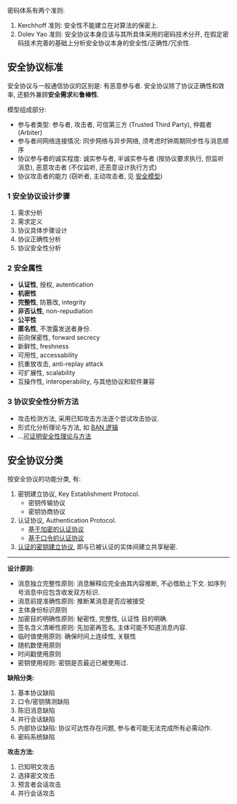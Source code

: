 密码体系有两个准则:
1. Kerchhoff 准则: 安全性不能建立在对算法的保密上.
2. Dolev Yao 准则: 安全协议本身应该与其所具体采用的密码技术分开, 在假定密码技术完善的基础上分析安全协议本身的安全性/正确性/冗余性.

## 安全协议标准

安全协议与一般通信协议的区别是: 有恶意参与者. 安全协议除了协议正确性和效率, 还额外兼顾**安全需求**和**鲁棒性**.

模型组成部分:  
- 参与者类型: 参与者, 攻击者, 可信第三方 (Trusted Third Party), 仲裁者 (Arbiter)
- 参与者间网络连接情况: 同步网络与异步网络, 须考虑时钟周期同步性与消息顺序
- 协议参与者的诚实程度: 诚实参与者, 半诚实参与者 (按协议要求执行, 但监听消息), 恶意攻击者 (不仅监听, 还恶意设计执行方式)
- 协议攻击者的能力 (窃听者, 主动攻击者, 见 [安全模型](obsidian://open?vault=Code&file=Security%2F%E5%AE%89%E5%85%A8%E6%A8%A1%E5%9E%8B))

### 1 安全协议设计步骤

1. 需求分析
2. 需求定义
3. 协议具体步骤设计
4. 协议正确性分析
5. 协议安全性分析

### 2 安全属性

- **认证性**, 授权, autentication
- **机密性**
- **完整性**, 防篡改, integrity
- **非否认性**, non-repudiation
- **公平性**
- **匿名性**, 不泄露发送者身份.
- 前向保密性, forward secrecy
- 新鲜性, freshness
- 可用性, accessability
- 抗重放攻击, anti-replay attack
- 可扩展性, scalability
- 互操作性, interoperability, 与其他协议和软件兼容

### 3 协议安全性分析方法

- 攻击检测方法, 采用已知攻击方法逐个尝试攻击协议.
- 形式化分析理论与方法, 如 [BAN 逻辑](BAN逻辑.md)
- ...[可证明安全性理论与方法](../附录/可证明安全/Provable%20Security.md)

## 安全协议分类

按安全协议的功能分类, 有:
1. 密钥建立协议, Key Establishment Protocol.
	- 密钥传输协议
	- 密钥协商协议
1. 认证协议, Authentication Protocol.
	- [基于加密的认证协议](认证协议/基于加密的认证协议.md)
	- [基于口令的认证协议](认证协议/基于口令的认证协议.md)
1. [认证的密钥建立协议](认证的密钥协商协议/认证密钥协商协议.md), 即与已被认证的实体间建立共享秘密.

***

**设计原则:**

- 消息独立完整性原则: 消息解释应完全由其内容推断, 不必借助上下文. 如序列号消息中应包含收发双方标识.
- 消息前提准确性原则: 推断某消息是否应被接受
- 主体身份标识原则
- 加密目的明确性原则: 秘密性, 完整性, 认证性 目的明确.
- 签名含义清晰性原则: 先加密再签名, 主体可能不知道消息内容.
- 临时值使用原则: 确保时间上连续性, 关联性
- 随机数使用原则
- 时间戳使用原则
- 密钥使用规则: 密钥是否最近已被使用过.

**缺陷分类:**

1. 基本协议缺陷
2. 口令/密钥猜测缺陷
3. 陈旧消息缺陷
4. 并行会话缺陷
5. 内部协议缺陷: 协议可达性存在问题, 参与者可能无法完成所有必需动作.
6. 密码系统缺陷

**攻击方法:**

1. 已知明文攻击
2. 选择密文攻击
3. 预言者会话攻击
4. 并行会话攻击